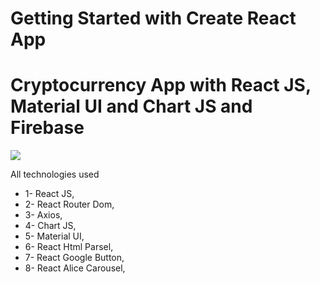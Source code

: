 # Getting Started with Create React App
# Cryptocurrency App with React JS, Material UI and Chart JS and Firebase

![](https://github.com/muratavci05/ReactJS-Cryptocurrency-APP/blob/08723d6cb4622ceb9c6e68af292c45a781702f60/src/components/assets/view.gif)


All technologies used

* 1- React JS,
* 2- React Router Dom,
* 3- Axios,
* 4- Chart JS,
* 5- Material UI,
* 6- React Html Parsel,
* 7- React Google Button,
* 8- React Alice Carousel,


